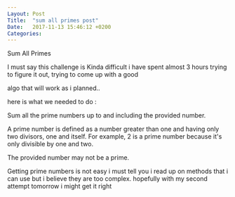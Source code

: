 ```yaml
---
Layout: Post
Title:  "sum all primes post"
Date:   2017-11-13 15:46:12 +0200
Categories: 
---
```



Sum All Primes

I must say this challenge is Kinda difficult i have  spent almost 3 hours trying to figure it out, trying to come up with a good 

algo that will work as i planned..

here is what we needed to do :

Sum all the prime numbers up to and including the provided number.

A prime number is defined as a number greater than one and having only two divisors, one and itself. For example, 2 is a prime number because it's only divisible by one and two.

The provided number may not be a prime.

Getting prime numbers is not easy i must tell you i read up on methods that i can use 
but i believe they are too complex. 
hopefully with my second attempt tomorrow i might get it right 